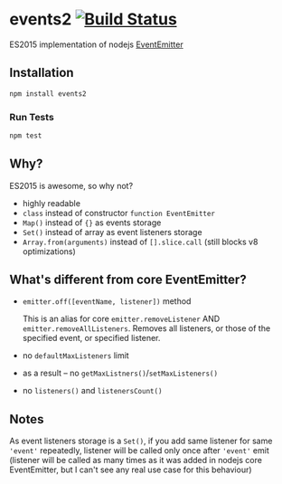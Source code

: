 # events2 [![Build Status](https://travis-ci.org/R1ZZU/events2.svg?branch=master)](https://travis-ci.org/R1ZZU/events2)

ES2015 implementation of nodejs [EventEmitter](https://nodejs.org/dist/latest-v4.x/docs/api/events.html)

## Installation

```sh
npm install events2
```

### Run Tests
```sh
npm test
```

## Why?

ES2015 is awesome, so why not?

 * highly readable
 * `class` instead of constructor `function EventEmitter`
 * `Map()` instead of `{}` as events storage
 * `Set()` instead of array as event listeners storage
 * `Array.from(arguments)` instead of `[].slice.call` (still blocks v8 optimizations)

## What's different from core EventEmitter?

 * `emitter.off([eventName, listener])` method

   This is an alias for core `emitter.removeListener` AND `emitter.removeAllListeners`. Removes all listeners, or those of the specified event, or specified listener.
 * no `defaultMaxListeners` limit
 * as a result – no `getMaxListners()`/`setMaxListeners()`
 * no `listeners()` and `listenersCount()`


## Notes

As event listeners storage is a `Set()`, if you add same listener for same `'event'` repeatedly, listener will be called only once after `'event'` emit (listener will be called as many times as it was added in nodejs core EventEmitter, but I can't see any real use case for this behaviour)
